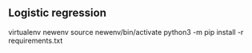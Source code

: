 ## Logistic regression

virtualenv newenv
source newenv/bin/activate
python3 -m pip install -r requirements.txt


